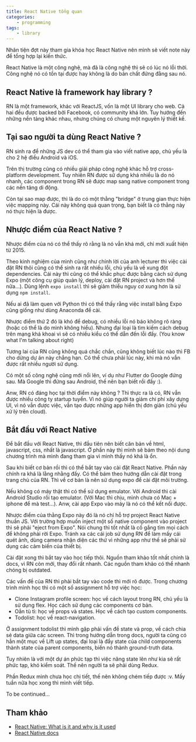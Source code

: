 ```yaml
---
title: React Native tổng quan
categories:
    - programming
tags:
    - library
---
```


Nhân tiện đợt này tham gia khóa học React Native nên mình sẽ viết note này để tổng hợp lại kiến thức. 

React Native là một công nghệ, mà đã là công nghệ thì sẽ có lúc nó lỗi thời. Công nghệ nó có tồn tại được hay không là do bản chất đứng đằng sau nó.

## React Native là framework hay library ?
RN là một framework, khác với ReactJS, vốn là một UI library cho web. Cả hai đều được backed bởi Facebook, có community khá lớn. Tuy hướng đến những nền tảng khác nhau, nhưng chúng có chung một nguyên lý thiết kế.


## Tại sao người ta dùng React Native ?
RN sinh ra để những JS dev có thể tham gia vào viết native app, chủ yếu là cho 2 hệ điều Android và iOS.

Trên thị trường cũng có nhiều giải pháp công nghệ khác hỗ trợ cross-platform development. Tuy nhiên RN được sử dụng khá nhiều là do nó nhanh, các component trong RN sẽ được map sang native component trong các nền tảng di động.

Còn tại sao map được, thì là do có một thằng "bridge" ở trung gian thực hiện việc mapping này. Cái này không quá quan trọng, bạn biết là có thằng này nó thực hiện là được.



## Nhược điểm của React Native ?

Nhược điểm của nó có thể thấy rõ rằng là nó vẫn khá mới, chỉ mới xuất hiện từ 2015. 

Theo kinh nghiệm của mình cũng như chính lời của anh lecturer thì việc cài đặt RN thôi cũng có thể sinh ra rất nhiều lỗi, chủ yếu là về xung đột dependencies. Cái này thì cũng có thể khắc phục được bằng cách sử dụng Expo (một công cụ giúp quản lý, deploy, cài đặt RN project và hơn thế nữa...). Dùng lệnh `expo install` thì sẽ giảm thiểu nguy cơ xung hơn là sử dụng `npm install`.

Nếu ai đã làm quen với Python thì có thể thấy rằng việc install bằng Expo cũng giống như dùng Anaconda để cài.

Nhược điểm thứ 2 đó là khó để debug, có nhiều lỗi nó báo không rõ ràng (hoặc có thể là do mình không hiểu). Nhưng đại loại là tìm kiếm cách debug trên mạng khá khoai vì sẽ có nhiều kiểu có thể dẫn đến lỗi đấy. (You know what I'm talking about right)

Tương lai của RN cũng không quá chắc chắn, cũng không biết lúc nào thì FB cho dừng dự án này chẳng hạn. Có thể chưa phải lúc này, khi mà nó vẫn được rất nhiều người sử dụng.

Có một số công nghệ cũng mới nổi lên, ví dụ như Flutter do Google đứng sau. Mà Google thì đứng sau Android, thế nên bạn biết rồi đấy :). 

Anw, RN có đáng học tại thời điểm này không ? Thì thực ra là có, RN vẫn được nhiều công ty startup tuyển. Vì nó giúp người ta giảm chi phí xây dựng UI, vì nó vẫn được việc, vẫn tạo được những app hiển thị đơn giản (chủ yếu xử lý trên cloud).


## Bắt đầu với React Native
Để bắt đầu với React Native, thì đầu tiên nên biết căn bản về html, javascript, css, nhất là javascript. Ở phần này thì mình sẽ bám theo nội dung chương trình mà mình đang tham gia vì mình thấy nó khá là ổn.

Sau khi biết cơ bản rồi thì có thể bắt tay vào cài đặt React Native. Phần này chính ra khá là lằng nhằng đấy. Có thể bám theo hướng dẫn cài đặt trong trang chủ của RN. Thì về cơ bản là nên sử dụng expo để cài đặt môi trường. 

Nếu không có máy thật thì có thể sử dụng emulator. Với Android thì cài Android Studio rồi tạo emulator. (Với Mac thì chịu, mình chưa có Mac + iphone để mà test...). Anw, cài app Expo vào máy là nó có thể kết nối được.

Nhược điểm của thằng Expo này đó là nó chỉ hỗ trợ project React Native thuần JS. Với trường hợp muốn inject một số native component vào project thì sẽ phải "eject from Expo". Nói chung thì tốt nhất là cố gắng tìm mọi cách để không phải rời Expo. Tránh xa các cái job sử dụng RN để làm mấy cái quét ảnh, dùng camera nhận diện các thứ vì những app như thế sẽ phải sử dụng các cảm biến của thiết bị. 

Cài đặt xong thì bắt tay vào học tiếp thôi. Nguồn tham khảo tốt nhất chính là docs, vì RN còn mới, thay đổi rất nhanh. Các nguồn tham khảo có thể nhanh chóng bị outdated. 

Các vấn đề của RN thì phải bắt tay vào code thì mới rõ được. Trong chương trình mình học thì có một số assignment hỗ trợ việc học:
- Clone Instagram profile screen: học về cách layout trong RN, chủ yếu là sử dụng flex. Học cách sử dụng các components cơ bản. 
- Oẳn tù tì: học về props và states. Học về cách tạo  custom components.
- Todolist: học về react-navigation.

Ở assignment todolist thì mình gặp phải vấn đề state và prop, về cách chia sẻ data giữa các screen. Thì trong hướng dẫn trong docs, người ta cũng có hẳn một mục về Lift up states, đại loại là đẩy state của child components thành state của parent components, biến nó thành ground-truth data. 

Tuy nhiên là với một dự án phức tạp thì việc nâng state lên như kia sẽ rất phức tạp, khó kiểm soát. Thế nên người ta sẽ phải dùng Redux. 

Phần Redux mình chưa học chi tiết, thế nên không chém tiếp được :v. Mấy tuần nữa học xong thì mình viết tiếp.

To be continued...

## Tham khảo
- [React Native: What is it and why is it used](https://medium.com/@thinkwik/react-native-what-is-it-and-why-is-it-used-b132c3581df#:~:text=React%20Native%20is%20a%20framework,library%20to%20create%20user%20interfaces.)
- [React Native docs](https://reactnative.dev/docs/getting-started)
